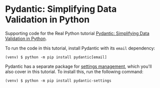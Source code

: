 # Pydantic: Simplifying Data Validation in Python

Supporting code for the Real Python tutorial [Pydantic: Simplifying Data Validation in Python](https://realpython.com/pydantic-simplifying-data-validation-in-python/). 

To run the code in this tutorial, install Pydantic with its `email` dependency:

```console
(venv) $ python -m pip install pydantic[email]
```

Pydantic has a separate package for [settings management](https://docs.pydantic.dev/latest/concepts/pydantic_settings/), which you'll also cover in this tutorial. To install this, run the following command:

```console
(venv) $ python -m pip install pydantic-settings
```
